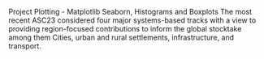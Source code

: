 Project Plotting - Matplotlib Seaborn, Histograms and Boxplots
The most recent ASC23 considered four major systems-based tracks with a view to providing region-focused contributions to inform the global stocktake among them Cities, urban and rural settlements, infrastructure, and transport.
